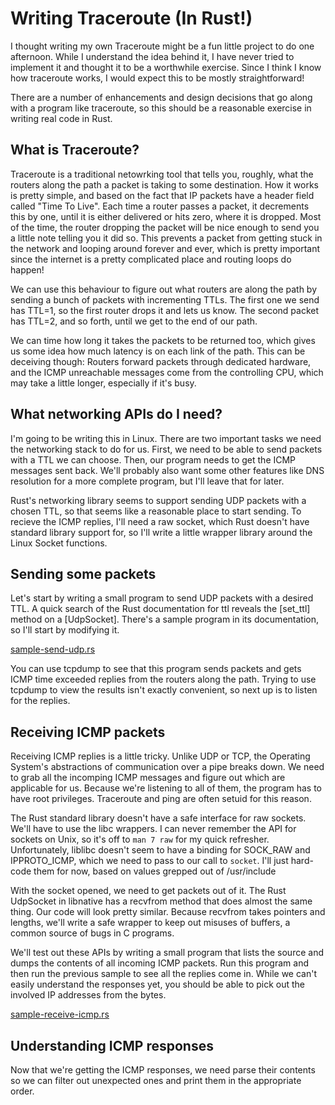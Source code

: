 Writing Traceroute (In Rust!)
=============================

I thought writing my own Traceroute might be a fun little project to do one
afternoon.  While I understand the idea behind it, I have never tried to
implement it and thought it to be a worthwhile exercise.  Since I think I know
how traceroute works, I would expect this to be mostly straightforward!

There are a number of enhancements and design decisions that go along with a
program like traceroute, so this should be a reasonable exercise in writing
real code in Rust.


What is Traceroute?
-------------------

Traceroute is a traditional netowrking tool that tells you, roughly, what the
routers along the path a packet is taking to some destination.  How it works
is pretty simple, and based on the fact that IP packets have a header field
called "Time To Live".  Each time a router passes a packet, it decrements this
by one, until it is either delivered or hits zero, where it is dropped.  Most
of the time, the router dropping the packet will be nice enough to send you a
little note telling you it did so.  This prevents a packet from getting stuck
in the network and looping around forever and ever, which is pretty important
since the internet is a pretty complicated place and routing loops do happen!

We can use this behaviour to figure out what routers are along the path by
sending a bunch of packets with incrementing TTLs.  The first one we send
has TTL=1, so the first router drops it and lets us know.  The second packet
has TTL=2, and so forth, until we get to the end of our path.

We can time how long it takes the packets to be returned too, which gives us
some idea how much latency is on each link of the path.  This can be deceiving
though: Routers forward packets through dedicated hardware, and the ICMP
unreachable messages come from the controlling CPU, which may take a little
longer, especially if it's busy.


What networking APIs do I need?
-------------------------------

I'm going to be writing this in Linux.  There are two important tasks we need
the networking stack to do for us.  First, we need to be able to send packets
with a TTL we can choose.  Then, our program needs to get the ICMP messages
sent back.  We'll probably also want some other features like DNS resolution
for a more complete program, but I'll leave that for later.

Rust's networking library seems to support sending UDP packets with a chosen
TTL, so that seems like a reasonable place to start sending.  To recieve the
ICMP replies, I'll need a raw socket, which Rust doesn't have standard library
support for, so I'll write a little wrapper library around the Linux Socket
functions.


Sending some packets
--------------------

Let's start by writing a small program to send UDP packets with a desired TTL.
A quick search of the Rust documentation for ttl reveals the [set_ttl] method
on a [UdpSocket].  There's a sample program in its documentation, so I'll
start by modifying it.

[sample-send-udp.rs](sample-send-udp.rs)

You can use tcpdump to see that this program sends packets and gets ICMP time
exceeded replies from the routers along the path.  Trying to use tcpdump to
view the results isn't exactly convenient, so next up is to listen for the
replies.


Receiving ICMP packets
----------------------

Receiving ICMP replies is a little tricky.  Unlike UDP or TCP, the Operating
System's abstractions of communication over a pipe breaks down.  We need to
grab all the incomping ICMP messages and figure out which are applicable for
us.  Because we're listening to all of them, the program has to have root
privileges. Traceroute and ping are often setuid for this reason.

The Rust standard library doesn't have a safe interface for raw sockets.  We'll
have to use the libc wrappers.  I can never remember the API for sockets on
Unix, so it's off to `man 7 raw` for my quick refresher.  Unfortunately,
liblibc doesn't seem to have a binding for SOCK_RAW and IPPROTO_ICMP, which we
need to pass to our call to `socket`.  I'll just hard-code them for now, based
on values grepped out of /usr/include

With the socket opened, we need to get packets out of it.  The Rust UdpSocket
in libnative has a recvfrom method that does almost the same thing.  Our code
will look pretty similar.  Because recvfrom takes pointers and lengths, we'll
write a safe wrapper to keep out misuses of buffers, a common source of bugs in
C programs.

We'll test out these APIs by writing a small program that lists the source and
dumps the contents of all incoming ICMP packets.  Run this program and then
run the previous sample to see all the replies come in.  While we can't easily
understand the responses yet, you should be able to pick out the involved IP
addresses from the bytes.

[sample-receive-icmp.rs](sample-receive-icmp.rs)


Understanding ICMP responses
----------------------------

Now that we're getting the ICMP responses, we need parse their contents so we
can filter out unexpected ones and print them in the appropriate order. 
